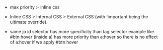 - max priority :- inline css 

- Inline CSS > Internal CSS > External CSS (with !important being the ultimate override).

- same jo id selector has more specificity than tag selector example like #btn:hover (inside a) has more priority than a:hover
  so there is no effect of a:hover if we apply #btn:hover

